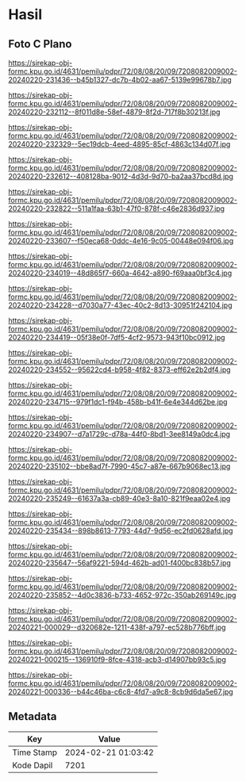 # Hasil

## Foto C Plano

https://sirekap-obj-formc.kpu.go.id/4631/pemilu/pdpr/72/08/08/20/09/7208082009002-20240220-231436--b45b1327-dc7b-4b02-aa67-5139e99678b7.jpg

https://sirekap-obj-formc.kpu.go.id/4631/pemilu/pdpr/72/08/08/20/09/7208082009002-20240220-232112--8f011d8e-58ef-4879-8f2d-717f8b30213f.jpg

https://sirekap-obj-formc.kpu.go.id/4631/pemilu/pdpr/72/08/08/20/09/7208082009002-20240220-232329--5ec19dcb-4eed-4895-85cf-4863c134d07f.jpg

https://sirekap-obj-formc.kpu.go.id/4631/pemilu/pdpr/72/08/08/20/09/7208082009002-20240220-232612--408128ba-9012-4d3d-9d70-ba2aa37bcd8d.jpg

https://sirekap-obj-formc.kpu.go.id/4631/pemilu/pdpr/72/08/08/20/09/7208082009002-20240220-232822--511a1faa-63b1-47f0-878f-c46e2836d937.jpg

https://sirekap-obj-formc.kpu.go.id/4631/pemilu/pdpr/72/08/08/20/09/7208082009002-20240220-233607--f50eca68-0ddc-4e16-9c05-00448e094f06.jpg

https://sirekap-obj-formc.kpu.go.id/4631/pemilu/pdpr/72/08/08/20/09/7208082009002-20240220-234019--48d865f7-660a-4642-a890-f69aaa0bf3c4.jpg

https://sirekap-obj-formc.kpu.go.id/4631/pemilu/pdpr/72/08/08/20/09/7208082009002-20240220-234228--d7030a77-43ec-40c2-8d13-30951f242104.jpg

https://sirekap-obj-formc.kpu.go.id/4631/pemilu/pdpr/72/08/08/20/09/7208082009002-20240220-234419--05f38e0f-7df5-4cf2-9573-943f10bc0912.jpg

https://sirekap-obj-formc.kpu.go.id/4631/pemilu/pdpr/72/08/08/20/09/7208082009002-20240220-234552--95622cd4-b958-4f82-8373-eff62e2b2df4.jpg

https://sirekap-obj-formc.kpu.go.id/4631/pemilu/pdpr/72/08/08/20/09/7208082009002-20240220-234715--979f1dc1-f94b-458b-b41f-6e4e344d62be.jpg

https://sirekap-obj-formc.kpu.go.id/4631/pemilu/pdpr/72/08/08/20/09/7208082009002-20240220-234907--d7a1729c-d78a-44f0-8bd1-3ee8149a0dc4.jpg

https://sirekap-obj-formc.kpu.go.id/4631/pemilu/pdpr/72/08/08/20/09/7208082009002-20240220-235102--bbe8ad7f-7990-45c7-a87e-667b9068ec13.jpg

https://sirekap-obj-formc.kpu.go.id/4631/pemilu/pdpr/72/08/08/20/09/7208082009002-20240220-235249--61637a3a-cb89-40e3-8a10-821f9eaa02e4.jpg

https://sirekap-obj-formc.kpu.go.id/4631/pemilu/pdpr/72/08/08/20/09/7208082009002-20240220-235434--898b8613-7793-44d7-9d56-ec2fd0628afd.jpg

https://sirekap-obj-formc.kpu.go.id/4631/pemilu/pdpr/72/08/08/20/09/7208082009002-20240220-235647--56af9221-594d-462b-ad01-f400bc838b57.jpg

https://sirekap-obj-formc.kpu.go.id/4631/pemilu/pdpr/72/08/08/20/09/7208082009002-20240220-235852--4d0c3836-b733-4652-972c-350ab269149c.jpg

https://sirekap-obj-formc.kpu.go.id/4631/pemilu/pdpr/72/08/08/20/09/7208082009002-20240221-000029--d320682e-1211-438f-a797-ec528b776bff.jpg

https://sirekap-obj-formc.kpu.go.id/4631/pemilu/pdpr/72/08/08/20/09/7208082009002-20240221-000215--136910f9-8fce-4318-acb3-d14907bb93c5.jpg

https://sirekap-obj-formc.kpu.go.id/4631/pemilu/pdpr/72/08/08/20/09/7208082009002-20240221-000336--b44c46ba-c6c8-4fd7-a9c8-8cb9d6da5e67.jpg


## Metadata

| Key        | Value               |
| ---------- | ------------------- |
| Time Stamp | 2024-02-21 01:03:42 |
| Kode Dapil | 7201                |



